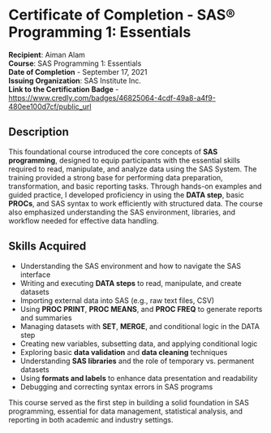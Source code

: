 # Certificate of Completion - SAS® Programming 1: Essentials

**Recipient**: Aiman Alam  
**Course**: SAS Programming 1: Essentials   
**Date of Completion** - September 17, 2021  
**Issuing Organization**: SAS Institute Inc.   
**Link to the Certification Badge** - https://www.credly.com/badges/46825064-4cdf-49a8-a4f9-480ee100d7cf/public_url  

## Description

This foundational course introduced the core concepts of **SAS programming**, designed to equip participants with the essential skills required to read, manipulate, and analyze data using the SAS System. The training provided a strong base for performing data preparation, transformation, and basic reporting tasks.
Through hands-on examples and guided practice, I developed proficiency in using the **DATA step**, basic **PROCs**, and SAS syntax to work efficiently with structured data. The course also emphasized understanding the SAS environment, libraries, and workflow needed for effective data handling.

## Skills Acquired

- Understanding the SAS environment and how to navigate the SAS interface  
- Writing and executing **DATA steps** to read, manipulate, and create datasets  
- Importing external data into SAS (e.g., raw text files, CSV)  
- Using **PROC PRINT**, **PROC MEANS**, and **PROC FREQ** to generate reports and summaries  
- Managing datasets with **SET**, **MERGE**, and conditional logic in the DATA step  
- Creating new variables, subsetting data, and applying conditional logic  
- Exploring basic **data validation** and **data cleaning** techniques  
- Understanding **SAS libraries** and the role of temporary vs. permanent datasets  
- Using **formats and labels** to enhance data presentation and readability  
- Debugging and correcting syntax errors in SAS programs

This course served as the first step in building a solid foundation in SAS programming, essential for data management, statistical analysis, and reporting in both academic and industry settings.
